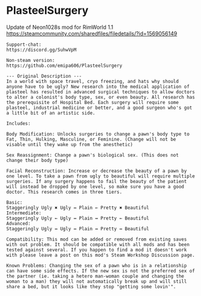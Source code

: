 # PlasteelSurgery
Update of Neon1028s mod for RimWorld 1.1
    https://steamcommunity.com/sharedfiles/filedetails/?id=1569056149

    Support-chat:
    https://discord.gg/SuhwVpM

    Non-steam version:
    https://github.com/emipa606/PlasteelSurgery

    --- Original Description ---
	In a world with space travel, cryo freezing, and hats why should anyone have to be ugly? New research into the medical application of plasteel has resulted in advanced surgical techniques to allow doctors to alter a colonist's body type, sex, or even beauty. All research has the prerequisite of Hospital Bed. Each surgery will require some plasteel, industrial medicine or better, and a good surgeon who's got a little bit of an artistic side.

    Includes:

    Body Modification: Unlocks surgeries to change a pawn's body type to Fat, Thin, Hulking, Masculine, or Feminine. (Change will not be visable until they wake up from the anesthetic)

    Sex Reassignment: Change a pawn's biological sex. (This does not change their body type)

    Facial Reconstruction: Increase or decrease the beauty of a pawn by one level. To take a pawn from ugly to beautiful will require multiple surgeries. If any surgery happens to fail the beauty of the patient will instead be dropped by one level, so make sure you have a good doctor. This research comes in three tiers.

    Basic:
    Staggeringly Ugly ✖ Ugly ↔ Plain ← Pretty ✖ Beautiful
    Intermediate:
    Staggeringly Ugly ← Ugly ↔ Plain ↔ Pretty ← Beautiful
    Advanced:
    Staggeringly Ugly ↔ Ugly ↔ Plain ↔ Pretty ↔ Beautiful

    Compatibility: This mod can be added or removed from existing saves with out problem. It should be compatible with all mods and has been tested against several. If you happen to find a mod it doesn't work with please leave a post on this mod's Steam Workshop Discussion page.

    Known Problems: Changing the sex of a pawn who is in a relationship can have some side effects. If the new sex is not the preferred sex of the partner (ie. taking a hetero man-woman couple and changing the woman to a man) they will not automatically break up and will still share a bed, but it looks like they stop "getting some lovin'".
